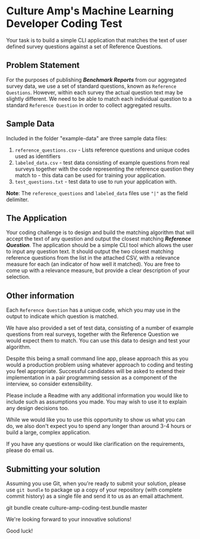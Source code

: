 # Culture Amp's Machine Learning Developer Coding Test

Your task is to build a simple CLI application that matches the text of user defined survey questions against a set of Reference Questions.


## Problem Statement

For the purposes of publishing **_Benchmark Reports_** from our aggregated survey data, we use a set of standard questions, known as `Reference Questions`. However, within each survey the actual question text may be slightly different. We need to be able to match each individual question to a standard `Reference Question` in order to collect aggregated results.


## Sample Data

Included in the folder "example-data" are three sample data files:
1. `reference_questions.csv` - Lists reference questions and unique codes used as identifiers
2. `labeled_data.csv` - test data consisting of example questions from real surveys together with the code representing the reference question they match to - this data can be used for training your application.
3. `test_questions.txt` - test data to use to run your application with.

__Note__: The `reference_questions` and `labeled_data` files use `"|"` as the field delimiter.


## The Application

Your coding challenge is to design and build the matching algorithm that will accept the text of any question and output the closest matching **_Reference Question_**. The application should be a simple CLI tool which allows the user to input any question text. It should output the two closest matching reference questions from the list in the attached CSV, with a relevance measure for each (an indicator of how well it matched). You are free to come up with a relevance measure, but provide a clear description of your selection.


## Other information

Each `Reference Question` has a unique code, which you may use in the output to indicate which question is matched.

We have also provided a set of test data, consisting of a number of example questions from real surveys, together with the Reference Question we would expect them to match. You can use this data to design and test your algorithm.

Despite this being a small command line app, please approach this as you would a production problem using whatever approach to coding and testing you feel appropriate. Successful candidates will be asked to extend their implementation in a pair programming session as a component of the interview, so consider extensibility.

Please include a Readme with any additional information you would like to include such as assumptions you made. You may wish to use it to explain any design decisions too.

While we would like you to use this opportunity to show us what you can do, we also don't expect you to spend any longer than around 3-4 hours or build a large, complex application.

If you have any questions or would like clarification on the requirements, please do email us.


## Submitting your solution

Assuming you use Git, when you're ready to submit your solution, please use `git bundle` to package up a copy of your repository (with complete commit history) as a single file and send it to us as an email attachment.

git bundle create culture-amp-coding-test.bundle master

We're looking forward to your innovative solutions!

Good luck!
